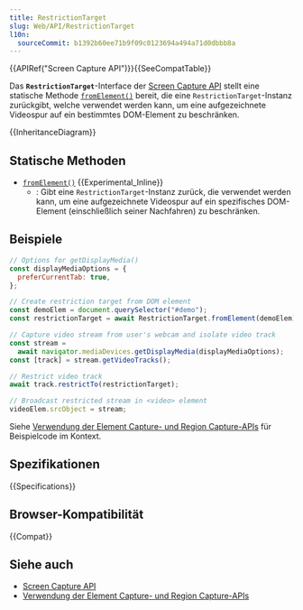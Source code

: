 ```yaml
---
title: RestrictionTarget
slug: Web/API/RestrictionTarget
l10n:
  sourceCommit: b1392b60ee71b9f09c0123694a494a71d0dbbb8a
---
```


{{APIRef("Screen Capture API")}}{{SeeCompatTable}}

Das **`RestrictionTarget`**-Interface der [Screen Capture API](/de/docs/Web/API/Screen_Capture_API) stellt eine statische Methode [`fromElement()`](/de/docs/Web/API/RestrictionTarget/fromElement_static) bereit, die eine `RestrictionTarget`-Instanz zurückgibt, welche verwendet werden kann, um eine aufgezeichnete Videospur auf ein bestimmtes DOM-Element zu beschränken.

{{InheritanceDiagram}}

## Statische Methoden

- [`fromElement()`](/de/docs/Web/API/RestrictionTarget/fromElement_static) {{Experimental_Inline}}
  - : Gibt eine `RestrictionTarget`-Instanz zurück, die verwendet werden kann, um eine aufgezeichnete Videospur auf ein spezifisches DOM-Element (einschließlich seiner Nachfahren) zu beschränken.

## Beispiele

```js
// Options for getDisplayMedia()
const displayMediaOptions = {
  preferCurrentTab: true,
};

// Create restriction target from DOM element
const demoElem = document.querySelector("#demo");
const restrictionTarget = await RestrictionTarget.fromElement(demoElem);

// Capture video stream from user's webcam and isolate video track
const stream =
  await navigator.mediaDevices.getDisplayMedia(displayMediaOptions);
const [track] = stream.getVideoTracks();

// Restrict video track
await track.restrictTo(restrictionTarget);

// Broadcast restricted stream in <video> element
videoElem.srcObject = stream;
```

Siehe [Verwendung der Element Capture- und Region Capture-APIs](/de/docs/Web/API/Screen_Capture_API/Element_Region_Capture) für Beispielcode im Kontext.

## Spezifikationen

{{Specifications}}

## Browser-Kompatibilität

{{Compat}}

## Siehe auch

- [Screen Capture API](/de/docs/Web/API/Screen_Capture_API)
- [Verwendung der Element Capture- und Region Capture-APIs](/de/docs/Web/API/Screen_Capture_API/Element_Region_Capture)
